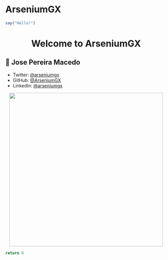# ArseniumGX

```ts
say("Hello!")
```
<h1 align="center">Welcome to ArseniumGX </h1>
<link rel="preconnect" href="https://fonts.gstatic.com">
<link href="https://fonts.googleapis.com/css2?family=New+Tegomin&display=swap" rel="stylesheet"> 

## 👤 **Jose Pereira Macedo <ArseniumGX>**


* Twitter: [@arseniumgx](https://twitter.com/arseniumgx)
* GitHub: [@ArseniumGX](https://github.com/ArseniumGX)
* LinkedIn: [@arseniumgx](https://linkedin.com/in/arseniumgx)

<p align="center">
<img width='480px' src="https://cdn.pixabay.com/photo/2017/06/16/07/26/under-construction-2408061_960_720.png">
</p>
   
```ts
return 0
```

<!---
ArseniumGX/ArseniumGX is a ✨ special ✨ repository because its `README.md` (this file) appears on your GitHub profile.
You can click the Preview link to take a look at your changes.
--->
